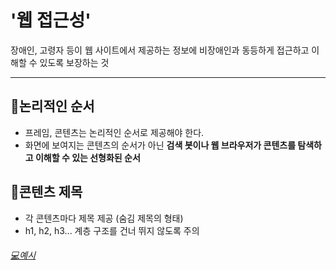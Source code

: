 # '웹 접근성'
장애인, 고령자 등이 웹 사이트에서 제공하는 정보에 비장애인과 동등하게 접근하고 이해할 수 있도록 보장하는 것

---

## 📍논리적인 순서
* 프레임, 콘텐츠는 논리적인 순서로 제공해야 한다.
* 화면에 보여지는 콘텐츠의 순서가 아닌 **검색  봇이나 웹 브라우저가 콘텐츠를 탐색하고 이해할 수 있는 선형화된 순서**

## 📍콘텐츠 제목
* 각 콘텐츠마다 제목 제공 (숨김 제목의 형태)
* h1, h2, h3... 계층 구조를 건너 뛰지 않도록 주의<br>
###### [💻예시](https://github.com/JEONG-JINA/Web-Accessibility/blob/master/example.html)
